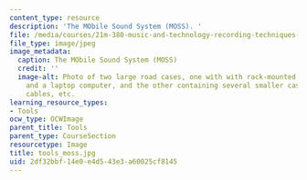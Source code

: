 ```yaml
---
content_type: resource
description: 'The MObile Sound System (MOSS). '
file: /media/courses/21m-380-music-and-technology-recording-techniques-and-audio-production-fall-2016/2df32bbf14e0e4d543e3a60025cf8145_tools_moss.jpg
file_type: image/jpeg
image_metadata:
  caption: The MObile Sound System (MOSS)
  credit: ''
  image-alt: Photo of two large road cases, one with with rack-mounted electronics
    and a laptop computer, and the other containing several smaller cases with microphones,
    cables, etc.
learning_resource_types:
- Tools
ocw_type: OCWImage
parent_title: Tools
parent_type: CourseSection
resourcetype: Image
title: tools_moss.jpg
uid: 2df32bbf-14e0-e4d5-43e3-a60025cf8145
---
```

